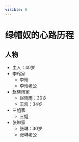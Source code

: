```yaml
---
visible: 0
---
```


# 绿帽奴的心路历程

## 人物

- 主人：40岁
- 李玲家
    - 李玲
    - 李玲老公
- 赵晓雨家
    - 赵晓雨：30岁
    - 王凯：34岁
- 三姐家
    - 三姐
- 张琳家
    - 张琳：30岁
    - 张琳老公
